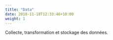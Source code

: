 ```yaml
---
title: "Data"
date: 2018-11-18T12:33:46+10:00
weight: 1
---
```


Collecte, transformation et stockage des données. 

